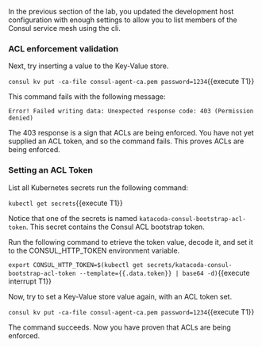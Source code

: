 In the previous section of the lab, you updated the development host configuration with
enough settings to allow you to list members of the Consul service mesh using the cli.

### ACL enforcement validation

Next, try inserting a value to the Key-Value store.

`consul kv put -ca-file consul-agent-ca.pem password=1234`{{execute T1}}

This command fails with the following message:

`Error! Failed writing data: Unexpected response code: 403 (Permission denied)`

The 403 response is a sign that ACLs are being enforced. You have not yet supplied
an ACL token, and so the command fails. This proves ACLs are being enforced.

### Setting an ACL Token

List all Kubernetes secrets run the following command:

`kubectl get secrets`{{execute T1}}

Notice that one of the secrets is named `katacoda-consul-bootstrap-acl-token`. This
secret contains the Consul ACL bootstrap token.

Run the following command to etrieve the token value, decode it, and set it to the CONSUL_HTTP_TOKEN
environment variable.

`export CONSUL_HTTP_TOKEN=$(kubectl get secrets/katacoda-consul-bootstrap-acl-token --template={{.data.token}} | base64 -d)`{{execute interrupt T1}}

Now, try to set a Key-Value store value again, with an ACL token set.

`consul kv put -ca-file consul-agent-ca.pem password=1234`{{execute T1}}

The command succeeds. Now you have proven that ACLs are being enforced.
